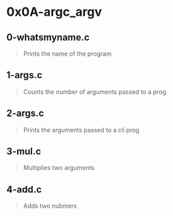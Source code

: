 # 0x0A-argc_argv

## 0-whatsmyname.c
> Prints the name of the program

## 1-args.c
> Counts the number of arguments passed to a prog

## 2-args.c
> Prints the arguments passed to a cli prog

## 3-mul.c
> Multiplies two arguments

## 4-add.c
> Adds two nubmers
